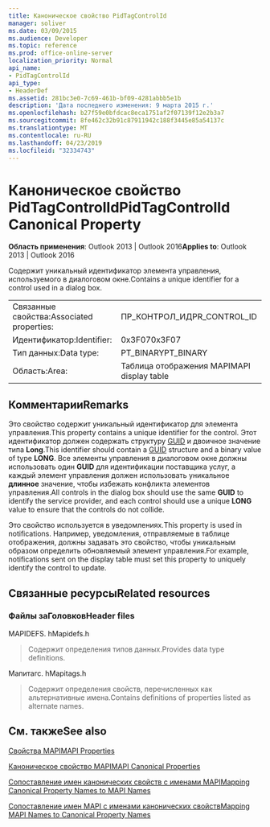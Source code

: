 ```yaml
---
title: Каноническое свойство PidTagControlId
manager: soliver
ms.date: 03/09/2015
ms.audience: Developer
ms.topic: reference
ms.prod: office-online-server
localization_priority: Normal
api_name:
- PidTagControlId
api_type:
- HeaderDef
ms.assetid: 281bc3e0-7c69-461b-bf09-4281abbb5e1b
description: 'Дата последнего изменения: 9 марта 2015 г.'
ms.openlocfilehash: b27f59e0bfdcac8eca1751af2f07139f12e2b3a7
ms.sourcegitcommit: 8fe462c32b91c87911942c188f3445e85a54137c
ms.translationtype: MT
ms.contentlocale: ru-RU
ms.lasthandoff: 04/23/2019
ms.locfileid: "32334743"
---
```

# <a name="pidtagcontrolid-canonical-property"></a><span data-ttu-id="99d51-103">Каноническое свойство PidTagControlId</span><span class="sxs-lookup"><span data-stu-id="99d51-103">PidTagControlId Canonical Property</span></span>

  
  
<span data-ttu-id="99d51-104">**Область применения**: Outlook 2013 | Outlook 2016</span><span class="sxs-lookup"><span data-stu-id="99d51-104">**Applies to**: Outlook 2013 | Outlook 2016</span></span> 
  
<span data-ttu-id="99d51-105">Содержит уникальный идентификатор элемента управления, используемого в диалоговом окне.</span><span class="sxs-lookup"><span data-stu-id="99d51-105">Contains a unique identifier for a control used in a dialog box.</span></span> 
  
|||
|:-----|:-----|
|<span data-ttu-id="99d51-106">Связанные свойства:</span><span class="sxs-lookup"><span data-stu-id="99d51-106">Associated properties:</span></span>  <br/> |<span data-ttu-id="99d51-107">ПР_КОНТРОЛ_ИД</span><span class="sxs-lookup"><span data-stu-id="99d51-107">PR_CONTROL_ID</span></span>  <br/> |
|<span data-ttu-id="99d51-108">Идентификатор:</span><span class="sxs-lookup"><span data-stu-id="99d51-108">Identifier:</span></span>  <br/> |<span data-ttu-id="99d51-109">0x3F07</span><span class="sxs-lookup"><span data-stu-id="99d51-109">0x3F07</span></span>  <br/> |
|<span data-ttu-id="99d51-110">Тип данных:</span><span class="sxs-lookup"><span data-stu-id="99d51-110">Data type:</span></span>  <br/> |<span data-ttu-id="99d51-111">PT_BINARY</span><span class="sxs-lookup"><span data-stu-id="99d51-111">PT_BINARY</span></span>  <br/> |
|<span data-ttu-id="99d51-112">Область:</span><span class="sxs-lookup"><span data-stu-id="99d51-112">Area:</span></span>  <br/> |<span data-ttu-id="99d51-113">Таблица отображения MAPI</span><span class="sxs-lookup"><span data-stu-id="99d51-113">MAPI display table</span></span>  <br/> |
   
## <a name="remarks"></a><span data-ttu-id="99d51-114">Комментарии</span><span class="sxs-lookup"><span data-stu-id="99d51-114">Remarks</span></span>

<span data-ttu-id="99d51-115">Это свойство содержит уникальный идентификатор для элемента управления.</span><span class="sxs-lookup"><span data-stu-id="99d51-115">This property contains a unique identifier for the control.</span></span> <span data-ttu-id="99d51-116">Этот идентификатор должен содержать структуру [GUID](guid.md) и двоичное значение типа **Long**.</span><span class="sxs-lookup"><span data-stu-id="99d51-116">This identifier should contain a [GUID](guid.md) structure and a binary value of type **LONG**.</span></span> <span data-ttu-id="99d51-117">Все элементы управления в диалоговом окне должны использовать один **GUID** для идентификации поставщика услуг, а каждый элемент управления должен использовать уникальное **длинное** значение, чтобы избежать конфликта элементов управления.</span><span class="sxs-lookup"><span data-stu-id="99d51-117">All controls in the dialog box should use the same **GUID** to identify the service provider, and each control should use a unique **LONG** value to ensure that the controls do not collide.</span></span> 
  
<span data-ttu-id="99d51-118">Это свойство используется в уведомлениях.</span><span class="sxs-lookup"><span data-stu-id="99d51-118">This property is used in notifications.</span></span> <span data-ttu-id="99d51-119">Например, уведомления, отправляемые в таблице отображения, должны задавать это свойство, чтобы уникальным образом определить обновляемый элемент управления.</span><span class="sxs-lookup"><span data-stu-id="99d51-119">For example, notifications sent on the display table must set this property to uniquely identify the control to update.</span></span> 
  
## <a name="related-resources"></a><span data-ttu-id="99d51-120">Связанные ресурсы</span><span class="sxs-lookup"><span data-stu-id="99d51-120">Related resources</span></span>

### <a name="header-files"></a><span data-ttu-id="99d51-121">Файлы заГоловков</span><span class="sxs-lookup"><span data-stu-id="99d51-121">Header files</span></span>

<span data-ttu-id="99d51-122">MAPIDEFS. h</span><span class="sxs-lookup"><span data-stu-id="99d51-122">Mapidefs.h</span></span>
  
> <span data-ttu-id="99d51-123">Содержит определения типов данных.</span><span class="sxs-lookup"><span data-stu-id="99d51-123">Provides data type definitions.</span></span>
    
<span data-ttu-id="99d51-124">Мапитагс. h</span><span class="sxs-lookup"><span data-stu-id="99d51-124">Mapitags.h</span></span>
  
> <span data-ttu-id="99d51-125">Содержит определения свойств, перечисленных как альтернативные имена.</span><span class="sxs-lookup"><span data-stu-id="99d51-125">Contains definitions of properties listed as alternate names.</span></span>
    
## <a name="see-also"></a><span data-ttu-id="99d51-126">См. также</span><span class="sxs-lookup"><span data-stu-id="99d51-126">See also</span></span>



[<span data-ttu-id="99d51-127">Свойства MAPI</span><span class="sxs-lookup"><span data-stu-id="99d51-127">MAPI Properties</span></span>](mapi-properties.md)
  
[<span data-ttu-id="99d51-128">Каноническое свойство MAPI</span><span class="sxs-lookup"><span data-stu-id="99d51-128">MAPI Canonical Properties</span></span>](mapi-canonical-properties.md)
  
[<span data-ttu-id="99d51-129">Сопоставление имен канонических свойств с именами MAPI</span><span class="sxs-lookup"><span data-stu-id="99d51-129">Mapping Canonical Property Names to MAPI Names</span></span>](mapping-canonical-property-names-to-mapi-names.md)
  
[<span data-ttu-id="99d51-130">Сопоставление имен MAPI с именами канонических свойств</span><span class="sxs-lookup"><span data-stu-id="99d51-130">Mapping MAPI Names to Canonical Property Names</span></span>](mapping-mapi-names-to-canonical-property-names.md)

